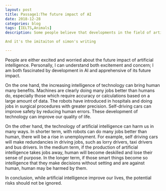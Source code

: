 ```yaml
---
layout: post
title: Passage1:The future impact of AI
date: 2018-12-28
categories: blog
tags: [IELTS,Animals]
description: Some people believe that developments in the field of artificial intelligence will have a positive impact on our lives in the near future. Others, by contrast, are worried that we are not prepared for a world in which computers are more intelligent than humans. Discuss both of these views and give your own opinion.

And it's the imitaiton of simon's writing

---
```


People are either excited and worried about the future impact of artificial intelligence. Personally, I can understand both excitement and concern; I am both fascinated by development in AI and apprehensive of its future impact.

On the one hand, the increasing intelligence of technology can bring human many benefits. Machines are clearly doing many jobs better than humans do, especially those which require accuracy or calculations based on a large amount of data. The robots have introduced in hospitals and doing jobs in surgical procedures with greater precision. Self-driving cars can improve safety by reducing human errors. These development of technology can improve our quality of life.

On the other hand, the technology of artificial intelligence can harm us in many ways. In shorter term, with robots can do many jobs better than human, there will be a rise in unemployment. For example, self driving cars will make redundancies in driving jobs, such as lorry drivers, taxi drivers and bus drivers. In the medium term, if the production of artificial intelligence takes jobs away, human will become deskilled and lose their sense of purpose. In the longer term, if those smart things become so intelligence that they make decisions without setting and are against human, human may be harmed by them.

In conclusion, while artificial intelligence improve our lives, the potential risks should not be ignored.














